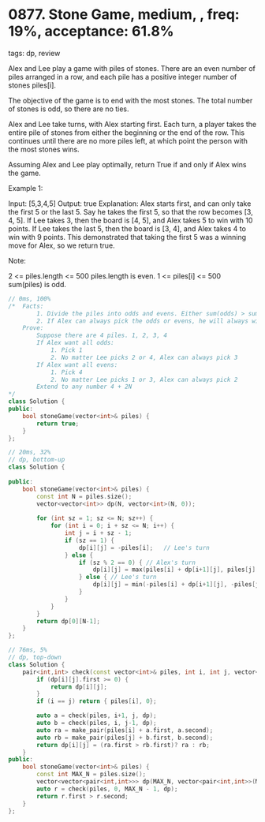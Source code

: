 # 0877. Stone Game, medium, , freq: 19%, acceptance: 61.8%
tags: dp, review

Alex and Lee play a game with piles of stones.  There are an even number of piles arranged in a row, and each pile has a positive integer number of stones piles[i].

The objective of the game is to end with the most stones.  The total number of stones is odd, so there are no ties.

Alex and Lee take turns, with Alex starting first.  Each turn, a player takes the entire pile of stones from either the beginning or the end of the row.  This continues until there are no more piles left, at which point the person with the most stones wins.

Assuming Alex and Lee play optimally, return True if and only if Alex wins the game.

 

Example 1:

Input: [5,3,4,5]
Output: true
Explanation: 
Alex starts first, and can only take the first 5 or the last 5.
Say he takes the first 5, so that the row becomes [3, 4, 5].
If Lee takes 3, then the board is [4, 5], and Alex takes 5 to win with 10 points.
If Lee takes the last 5, then the board is [3, 4], and Alex takes 4 to win with 9 points.
This demonstrated that taking the first 5 was a winning move for Alex, so we return true.
 

Note:

2 <= piles.length <= 500
piles.length is even.
1 <= piles[i] <= 500
sum(piles) is odd.

```c++
// 0ms, 100%
/*  Facts:
        1. Divide the piles into odds and evens. Either sum(odds) > sum(evens) or sum(odds) < sum(evens)
        2. If Alex can always pick the odds or evens, he will always win
    Prove:
        Suppose there are 4 piles. 1, 2, 3, 4
        If Alex want all odds:
            1. Pick 1
            2. No matter Lee picks 2 or 4, Alex can always pick 3
        If Alex want all evens:
            1. Pick 4
            2. No matter Lee picks 1 or 3, Alex can always pick 2
        Extend to any number 4 + 2N
*/
class Solution {
public:
    bool stoneGame(vector<int>& piles) {
        return true;        
    }
};

// 20ms, 32%
// dp, bottom-up
class Solution {
    
public:
    bool stoneGame(vector<int>& piles) {
        const int N = piles.size();
        vector<vector<int>> dp(N, vector<int>(N, 0));
        
        for (int sz = 1; sz <= N; sz++) {
            for (int i = 0; i + sz <= N; i++) {
                int j = i + sz - 1;
                if (sz == 1) {
                    dp[i][j] = -piles[i];   // Lee's turn
                } else {
                    if (sz % 2 == 0) { // Alex's turn
                        dp[i][j] = max(piles[i] + dp[i+1][j], piles[j] + dp[i][j-1]);
                    } else { // Lee's turn
                        dp[i][j] = min(-piles[i] + dp[i+1][j], -piles[j] + dp[i][j-1]);
                    }
                }
            }
        }
        return dp[0][N-1];
    }
};

// 76ms, 5%
// dp, top-down
class Solution {
    pair<int,int> check(const vector<int>& piles, int i, int j, vector<vector<pair<int,int>>>& dp) {
        if (dp[i][j].first >= 0) {
            return dp[i][j];
        }
        if (i == j) return { piles[i], 0};

        auto a = check(piles, i+1, j, dp);
        auto b = check(piles, i, j-1, dp);
        auto ra = make_pair(piles[i] + a.first, a.second);
        auto rb = make_pair(piles[j] + b.first, b.second);
        return dp[i][j] = (ra.first > rb.first)? ra : rb;
    }
public:
    bool stoneGame(vector<int>& piles) {
        const int MAX_N = piles.size();
        vector<vector<pair<int,int>>> dp(MAX_N, vector<pair<int,int>>(MAX_N, {-1, -1}));
        auto r = check(piles, 0, MAX_N - 1, dp);
        return r.first > r.second;
    }
};
```

